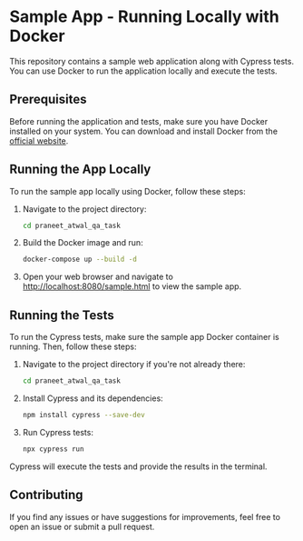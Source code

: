# Sample App - Running Locally with Docker

This repository contains a sample web application along with Cypress tests. You can use Docker to run the application locally and execute the tests.

## Prerequisites

Before running the application and tests, make sure you have Docker installed on your system. You can download and install Docker from the [official website](https://www.docker.com/get-started).

## Running the App Locally

To run the sample app locally using Docker, follow these steps:

1. Navigate to the project directory:

   ```bash
   cd praneet_atwal_qa_task
   ```

2. Build the Docker image and run:

   ```bash
   docker-compose up --build -d
   ```

3. Open your web browser and navigate to [http://localhost:8080/sample.html](http://localhost:8080/sample.html) to view the sample app.

## Running the Tests

To run the Cypress tests, make sure the sample app Docker container is running. Then, follow these steps:

1. Navigate to the project directory if you're not already there:

   ```bash
   cd praneet_atwal_qa_task
   ```

2. Install Cypress and its dependencies:

   ```bash
   npm install cypress --save-dev
   ```

3. Run Cypress tests:

   ```bash
   npx cypress run
   ```

Cypress will execute the tests and provide the results in the terminal.

## Contributing

If you find any issues or have suggestions for improvements, feel free to open an issue or submit a pull request.
